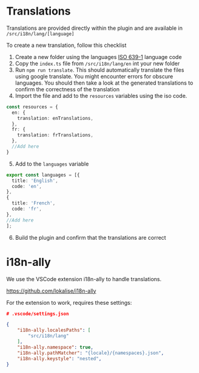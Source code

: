 # Translations

Translations are provided directly within the plugin and are available in `/src/i18n/lang/[language]`

To create a new translation, follow this checklist

1. Create a new folder using the languages [ISO 639-1](https://en.wikipedia.org/wiki/List_of_ISO_639-1_codes) language code
2. Copy the `index.ts` file from  `/src/i18n/lang/en` int your new folder
3. Run `npm run translate`. This should automatically translate the files using google translate. You might encounter errors for obscure languages. You should then take a look at the generated translations to confirm the correctness of the translation
4. Import the file  and add to the `resources` variables using the iso code. 

```ts
const resources = {
  en: {
    translation: enTranslations,
  },
  fr: {
    translation: frTranslations,
  },
  //Add here
}
```

5. Add to the `languages` variable

```ts
export const languages = [{
  title: 'English',
  code: 'en',
},
{
  title: 'French',
  code: 'fr',
},
//Add here
];

```

6. Build the plugin and confirm that the translations are correct

# i18n-ally

We use the VSCode extension i18n-ally to handle translations.

https://github.com/lokalise/i18n-ally


For the extension to work, requires these settings:


```.json
# .vscode/settings.json

{
    "i18n-ally.localesPaths": [
        "src/i18n/lang"
    ],
    "i18n-ally.namespace": true,
    "i18n-ally.pathMatcher": "{locale}/{namespaces}.json",
    "i18n-ally.keystyle": "nested",
}
```